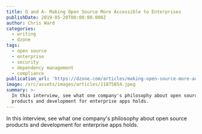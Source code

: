 ```yaml
---
title: Q and A- Making Open Source More Accessible to Enterprises
publishDate: 2019-05-20T00:00:00.000Z
author: Chris Ward
categories:
  - writing
  - dzone
tags:
  - open source
  - enterprise
  - security
  - dependency management
  - compliance
publication_url: 'https://dzone.com/articles/making-open-source-more-accessible-to-enterprises'
image: /src/assets/images/articles/11875854.jpeg
summary: >-
  In this interview, see what one company's philosophy about open source
  products and development for enterprise apps holds.
---
```

In this interview, see what one company's philosophy about open source products and development for enterprise apps holds.

